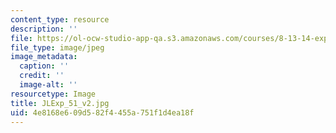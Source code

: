 ```yaml
---
content_type: resource
description: ''
file: https://ol-ocw-studio-app-qa.s3.amazonaws.com/courses/8-13-14-experimental-physics-i-ii-junior-lab-fall-2016-spring-2017/4e8168e609d582f4455a751f1d4ea18f_JLExp_51_v2.jpg
file_type: image/jpeg
image_metadata:
  caption: ''
  credit: ''
  image-alt: ''
resourcetype: Image
title: JLExp_51_v2.jpg
uid: 4e8168e6-09d5-82f4-455a-751f1d4ea18f
---
```

